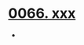 # [0066. xxx](https://github.com/Tdahuyou/TNotes.react/tree/main/0066.%20xxx)

<!-- region:toc -->


- 

<!-- endregion:toc -->
